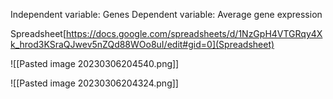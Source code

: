 Independent variable: Genes
Dependent variable: Average gene expression

Spreadsheet[https://docs.google.com/spreadsheets/d/1NzGpH4VTGRqy4Xk_hrod3KSraQJwev5nZQd88WOo8uI/edit#gid=0](Spreadsheet)

![[Pasted image 20230306204540.png]]

![[Pasted image 20230306204324.png]]
